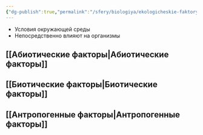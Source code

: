 ```yaml
---
{"dg-publish":true,"permalink":"/sfery/biologiya/ekologicheskie-faktory/","tags":["Экология"]}
---
```


- Условия окружающей среды
- Непосредственно влияют на организмы 
## [[Абиотические факторы\|Абиотические факторы]]
## [[Биотические факторы\|Биотические факторы]]
## [[Антропогенные факторы\|Антропогенные факторы]] 